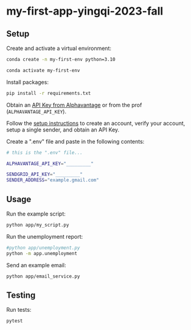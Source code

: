 # my-first-app-yingqi-2023-fall




## Setup

Create and activate a virtual environment:

```sh
conda create -n my-first-env python=3.10

conda activate my-first-env
```
Install packages:
```sh
pip install -r requirements.txt
```

Obtain an [API Key from Alphavantage](https://www.alphavantage.co/support/#api-key) or from the prof (`ALPHAVANTAGE_API_KEY`).

Follow the [setup instructions](https://github.com/prof-rossetti/intro-to-python/blob/main/notes/python/packages/sendgrid.md) to create an account, verify your account, setup a single sender, and obtain an API Key.

Create a ".env" file and paste in the following contents:

```sh
# this is the ".env" file...

ALPHAVANTAGE_API_KEY="_________"

SENDGRID_API_KEY="_________"
SENDER_ADDRESS="example.gmail.com"
```

## Usage

Run the example script:

```sh
python app/my_script.py
```

Run the unemployment report:
```sh
#python app/unemployment.py
python -m app.unemployment
```


Send an example email:


```sh
python app/email_service.py
```


## Testing

Run tests:

```sh
pytest
```